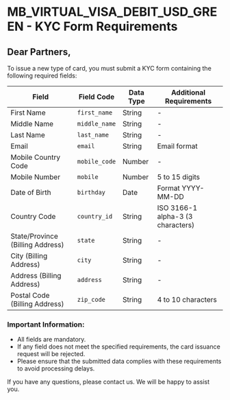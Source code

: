 # MB_VIRTUAL_VISA_DEBIT_USD_GREEN - KYC Form Requirements

## Dear Partners,

To issue a new type of card, you must submit a KYC form containing the following required fields:

| Field | Field Code | Data Type | Additional Requirements |
|------|-----------|-----------|--------------------------|
| First Name | `first_name` | String | - |
| Middle Name | `middle_name` | String | - |
| Last Name | `last_name` | String | - |
| Email | `email` | String | Email format |
| Mobile Country Code | `mobile_code` | Number | - |
| Mobile Number | `mobile` | Number | 5 to 15 digits |
| Date of Birth | `birthday` | Date | Format YYYY-MM-DD |
| Country Code | `country_id` | String | ISO 3166-1 alpha-3 (3 characters) |
| State/Province (Billing Address) | `state` | String | - |
| City (Billing Address) | `city` | String | - |
| Address (Billing Address) | `address` | String | - |
| Postal Code (Billing Address) | `zip_code` | String | 4 to 10 characters |

### Important Information:
- All fields are mandatory.
- If any field does not meet the specified requirements, the card issuance request will be rejected.
- Please ensure that the submitted data complies with these requirements to avoid processing delays.

If you have any questions, please contact us. We will be happy to assist you.

